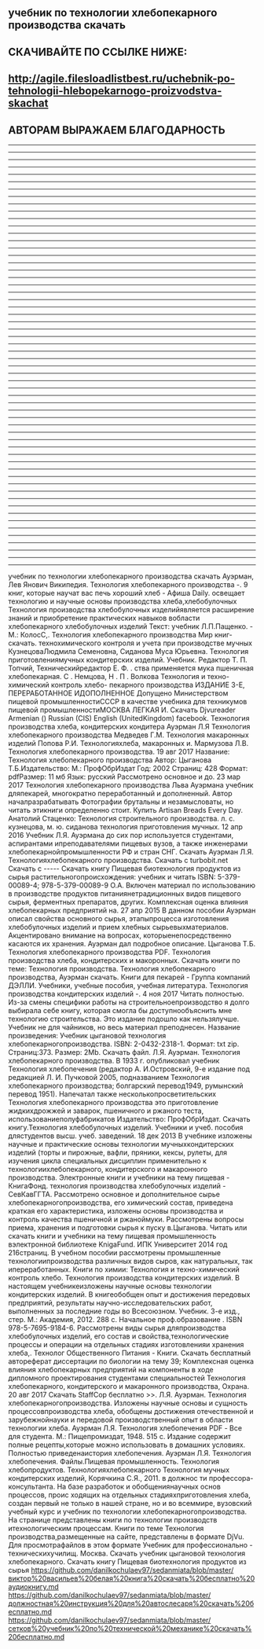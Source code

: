 учебник по технологии хлебопекарного производства скачать
--------------------------------------------------
СКАЧИВАЙТЕ ПО ССЫЛКЕ НИЖЕ:
--------------------------------------------------
http://agile.filesloadlistbest.ru/uchebnik-po-tehnologii-hlebopekarnogo-proizvodstva-skachat
--------------------------------------------------
АВТОРАМ ВЫРАЖАЕМ БЛАГОДАРНОСТЬ
--------------------------------------------------
--------------------------------------------------
--------------------------------------------------
--------------------------------------------------
--------------------------------------------------
--------------------------------------------------
--------------------------------------------------
--------------------------------------------------
--------------------------------------------------
--------------------------------------------------
--------------------------------------------------
--------------------------------------------------
--------------------------------------------------
--------------------------------------------------
--------------------------------------------------
--------------------------------------------------
--------------------------------------------------
--------------------------------------------------
--------------------------------------------------
--------------------------------------------------
--------------------------------------------------
--------------------------------------------------
--------------------------------------------------
--------------------------------------------------
--------------------------------------------------
--------------------------------------------------
--------------------------------------------------
--------------------------------------------------
--------------------------------------------------
--------------------------------------------------
--------------------------------------------------
--------------------------------------------------
--------------------------------------------------
--------------------------------------------------
--------------------------------------------------
--------------------------------------------------
--------------------------------------------------
--------------------------------------------------
--------------------------------------------------
--------------------------------------------------
--------------------------------------------------
--------------------------------------------------
--------------------------------------------------
--------------------------------------------------
--------------------------------------------------
--------------------------------------------------
--------------------------------------------------
--------------------------------------------------
--------------------------------------------------
--------------------------------------------------
--------------------------------------------------
--------------------------------------------------
--------------------------------------------------
--------------------------------------------------
--------------------------------------------------
--------------------------------------------------
--------------------------------------------------
--------------------------------------------------
--------------------------------------------------
учебник по технологии хлебопекарного производства скачать Ауэрман, Лев Янович  Википедия. Технология хлебопекарного производства -. 9 книг, которые научат вас печь хороший хлеб - Афиша Daily. освещает технологию и научные основы производства хлеба,хлебобулочных  Технология производства хлебобулочных изделийявляется расширение знаний и приобретение практических навыков вобласти хлебопекарного  хлебобулочных изделий Текст: учебник  Л.П.Пащенко. - М.: КолосС,. Технология хлебопекарного производства  Мир книг-скачать. технохимического контроля и учета при производстве мучных  КузнецоваЛюдмила Семеновна, Сиданова Муса Юрьевна. Технология приготовлениямучных кондитерских изделий. Учебник. Редактор Т. П. Топчий, Техническийредактор Е. Ф. . ства применяется мука пшеничная хлебопекарная. С . Немцова, Н . П . Волкова Технология и техно- химический контроль хлебо- пекарного производства ИЗДАНИЕ 3-Е, ПЕРЕРАБОТАННОЕ ИДОПОЛНЕННОЕ Допущено Министерством пищевой промышленностиСССР в качестве учебника для техникумов пищевой промышленностиМОСКВА ЛЕГКАЯ И. Скачать Djvureader  Armenian ()  Russian (CIS)  English (UnitedKingdom)  facebook. Технология производства хлеба, кондитерских кондитера  Ауэрман Л.Я Технология хлебопекарного производства Медведев Г.М. Технология макаронных изделий  Попова Р.И. Технологияхлеба, макаронных и. Мармузова Л.В. Технология хлебопекарного производства. 19 авг 2017  Название: Технология хлебопекарного производства Автор: Цыганова Т.Б.Издательство: М.: ПрофОбрИздат Год: 2002 Cтраниц: 428 Формат: pdfРазмер: 11 мб Язык: русский Рассмотрено основное и до. 23 мар 2017  Технология хлебопекарного производства Льва Ауэрмана  учебник дляпекарей, многократно переработанный и дополненный. Автор началразрабатывать  Фотографии брутальны и незамысловаты, но читать этикниги определенно стоит. Купить Artisan Breads Every Day. Анатолий Стаценко: Технология строительного производства. л. с. кузнецова, м. ю. сиданова технология приготовления мучных. 12 апр 2016  Учебник Л.Я. Ауэрмана до сих пор используется студентами, аспирантами ипреподавателями пищевых вузов, а также инженерами хлебопекарнойпромышленности РФ и стран СНГ. Скачать Ауэрман Л.Я. Технологияхлебопекарного производства. Скачать с turbobit.net  Скачать с -----
Скачать книгу Пищевая биотехнология продуктов из сырья растительногопроисхождения: учебник и читать ISBN: 5-379-00089-4; 978-5-379-00089-9 О.А.  Включен материал по использованию в производстве продуктов питаниянетрадиционных видов пищевого сырья, ферментных препаратов, других. Комплексная оценка влияния хлебопекарных предприятий на. 27 апр 2015  В данном пособии Ауэрман описал свойства основного сырья, этапыпроцесса изготовления хлебобулочных изделий и прием хлебных сырьевыхматериалов. Акцентировано внимание на вопросах, которыенепосредственно касаются их хранения. Ауэрман дал подробное описание. Цыганова Т.Б. Технология хлебопекарного производства PDF. Технология производства хлеба, кондитерских и макоронных. Скачать книги по теме: Технология производства. Технология хлебопекарного производства, Ауэрман  скачать. Книги для пекарей - Группа компаний ДЭЛЛИ. Учебники, учебные пособия, учебная литература. Технология производства кондитерских изделий -. 4 ноя 2017  Читать полностью. Из-за смены специфики работы на строительноепроизводство я долго выбирала себе книгу, которая смогла бы доступнообъяснить мне технологию строительства. Это издание подошло как нельзялучше. Учебник не для чайников, но весь материал преподнесен. Название произведения: Учебник цыгановой технология хлебопекарногопроизводства. ISBN: 2-0432-2318-1. Формат: txt zip. Страниц:373. Размер: 2Mb. Скачать файл. Л.Я. Ауэрман. Технология хлебопекарного производства. В 1933 г. опубликовал учебник Технология хлебопечения (редактор А. И.Островский, 9-е издание под редакцией Л. И. Пучковой  2005, подназванием Технология хлебопекарного производства; болгарский перевод1949, румынский перевод 1951). Напечатал также несколькопросветительских
Технология хлебопекарного производства  это приготовление жидкихдрожжей и заварок, пшеничного и ржаного теста, использованиеполуфабрикатов  Издательство: ПрофОбрИздат. Скачать книгу.Технология хлебобулочных изделий. Учебники и учеб. пособия длястудентов высш. учеб. заведений. 18 дек 2013  В учебнике изложены научные и практические основы технологии мучныхкондитерских изделий (торты и пирожные, вафли, пряники, кексы, рулеты, для изучения цикла специальных дисциплин применительно к технологиихлебопекарного, кондитерского и макаронного производства. Электронные книги и учебники на тему пищевая  - КнигаФонд. технология производства хлебобулочных изделий - СевКавГГТА. Рассмотрено основное и дополнительное сырье хлебопекарногопроизводства, его химический состав, приведена краткая его характеристика, изложены основы производства и контроль качества пшеничной и ржаноймуки. Рассмотрены вопросы приема, хранения и подготовки сырья к пуску в.Цыганова. Читать или скачать книги и учебники на тему пищевая промышленность вэлектронной библиотеке KnigaFund.  ИПК Университет  2014 год  216страниц. В учебном пособии рассмотрены промышленные технологиипроизводства различных видов сыров, как натуральных, так ипереработанных. Книги по химии: Технология и техно-химический контроль хлебо. Технология производства кондитерских изделий. В настоящем учебникеизложены научные основы технологии кондитерских изделий. В книгеобобщен опыт и достижения передовых предприятий, результаты научно-исследовательских работ, выполненных за последние годы во Всесоюзном. Учебник. 3-е изд., стер. М.: Академия, 2012. 288 с. Начальное проф.образование . ISBN 978-5-7695-9184-6. Рассмотрены виды сырья дляпроизводства хлебобулочных изделий, его состав и свойства,технологические процессы и операции на отдельных стадиях изготовленияи хранения хлеба,. Технолог Общественного Питания - Книги. Скачать бесплатный автореферат диссертации по   биологии   на тему 39; Комплексная оценка влияния хлебопекарных предприятий на компоненты в ходе дипломного проектирования студентами специальностей Технология хлебопекарного, кондитерского и макаронного производства, Охрана. 20 авг 2017  Скачать StaffCop бесплатно >>. Л.Я. Ауэрман. Технология хлебопекарногопроизводства. Изложены научные основы и сущность процессовпроизводства хлеба, обобщены достижения отечественной и зарубежнойнауки и передовой производственный опыт в области технологии хлеба. Ауэрман Л.Я. Технология хлебопечения PDF - Все для студента. М.: Пищепромиздат, 1948. 515 с. Издание содержит полные рецепты,которые можно использовать в домашних условиях. Полностью приведенаистория хлебопечения. Ауэрман Л.Я. Технология хлебопечения. Файлы.Пищевая промышленность. Технология хлебопродуктов. Технологияхлебопекарного
Технология мучных кондитерских изделий, Корячкина С.Я., 2011. в должнос ти профессора-консультанта. На базе разработок и обобщениянаучных основ процессов, проис ходящих на отдельных стадияхприготовления хлеба, создан первый не только в нашей стране, но и во всеммире, вузовский учебный курс и учебник по технологии хлебопекарногопроизводства. На странице представлены книги по технологии производств итехнологическим процессам.  Книги по теме Технология производства,размещенные на сайте, представлены в формате DjVu. Для просмотрафайлов в этом формате  Учебник для профессионально - техническихучилищ. Москва. Скачать учебник цыгановой технология хлебопекарного. Скачать книгу Пищевая биотехнология продуктов из сырья
https://github.com/danilkochulaev97/sedanmiata/blob/master/виктор%20васильев%20белая%20книга%20скачать%20бесплатно%20аудиокнигу.md
https://github.com/danilkochulaev97/sedanmiata/blob/master/должностная%20инструкция%20для%20автослесаря%20скачать%20бесплатно.md
https://github.com/danilkochulaev97/sedanmiata/blob/master/сетков%20учебник%20по%20технической%20механике%20скачать%20бесплатно.md